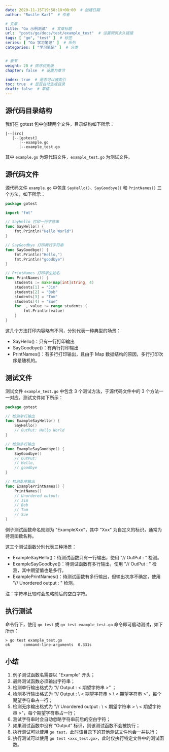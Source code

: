 ```yaml
---
date: 2020-11-15T19:58:18+08:00  # 创建日期
author: "Rustle Karl"  # 作者

# 文章
title: "Go 示例测试"  # 文章标题
url:  "posts/go/docs/test/example_test"  # 设置网页永久链接
tags: [ "go", "test" ]  # 标签
series: [ "Go 学习笔记" ]  # 系列
categories: [ "学习笔记" ]  # 分类


# 章节
weight: 20 # 排序优先级
chapter: false  # 设置为章节

index: true  # 是否可以被索引
toc: true  # 是否自动生成目录
draft: false  # 草稿
---
```


## 源代码目录结构

我们在 gotest 包中创建两个文件，目录结构如下所示：

```
|--[src]
   |--[gotest]
      |--example.go
      |--example_test.go
```

其中 `example.go` 为源代码文件，`example_test.go` 为测试文件。

## 源代码文件

源代码文件 `example.go` 中包含 `SayHello()`、`SayGoodbye()` 和 `PrintNames()` 三个方法，如下所示：

```go
package gotest

import "fmt"

// SayHello 打印一行字符串
func SayHello() {
    fmt.Println("Hello World")
}

// SayGoodbye 打印两行字符串
func SayGoodbye() {
    fmt.Println("Hello,")
    fmt.Println("goodbye")
}

// PrintNames 打印学生姓名
func PrintNames() {
    students := make(map[int]string, 4)
    students[1] = "Jim"
    students[2] = "Bob"
    students[3] = "Tom"
    students[4] = "Sue"
    for _, value := range students {
        fmt.Println(value)
    }
}
```

这几个方法打印内容略有不同，分别代表一种典型的场景：

* SayHello()：只有一行打印输出
* SayGoodbye()：有两行打印输出
* PrintNames()：有多行打印输出，且由于 Map 数据结构的原因，多行打印次序是随机的。

## 测试文件

测试文件 `example_test.go` 中包含 3 个测试方法，于源代码文件中的 3 个方法一一对应，测试文件如下所示：

```go
package gotest

// 检测单行输出
func ExampleSayHello() {
    SayHello()
    // OutPut: Hello World
}

// 检测多行输出
func ExampleSayGoodbye() {
    SayGoodbye()
    // OutPut:
    // Hello,
    // goodbye
}

// 检测乱序输出
func ExamplePrintNames() {
    PrintNames()
    // Unordered output:
    // Jim
    // Bob
    // Tom
    // Sue
}
```

例子测试函数命名规则为 "ExampleXxx"，其中 "Xxx" 为自定义的标识，通常为待测函数名称。

这三个测试函数分别代表三种场景：

* ExampleSayHello()：待测试函数只有一行输出，使用 "// OutPut : " 检测。
* ExampleSayGoodbye()：待测试函数有多行输出，使用 "// OutPut : " 检测，其中期望值也是多行。
* ExamplePrintNames()：待测试函数有多行输出，但输出次序不确定，使用 "// Unordered output : " 检测。

注：字符串比较时会忽略前后的空白字符。

## 执行测试

命令行下，使用 `go test` 或 `go test example_test.go` 命令即可启动测试，如下所示：

```
> go test example_test.go
ok      command-line-arguments  0.331s
```

## 小结

1. 例子测试函数名需要以 "Example" 开头；
2. 最终测试函数必须输出字符串；
3. 检测单行输出格式为 “// Output : < 期望字符串 >” ；
4. 检测多行输出格式为 “// Output : \ < 期望字符串 > \ < 期望字符串 >”，每个期望字符串占一行；
5. 检测无序输出格式为 "// Unordered output : \ < 期望字符串 > \ < 期望字符串 >"，每个期望字符串占一行；
6. 测试字符串时会自动忽略字符串前后的空白字符；
7. 如果测试函数中没有 “Output” 标识，则该测试函数不会被执行；
8. 执行测试可以使用 `go test`，此时该目录下的其他测试文件也会一并执行；
9. 执行测试可以使用 `go test <xxx_test.go>`，此时仅执行特定文件中的测试函数。
